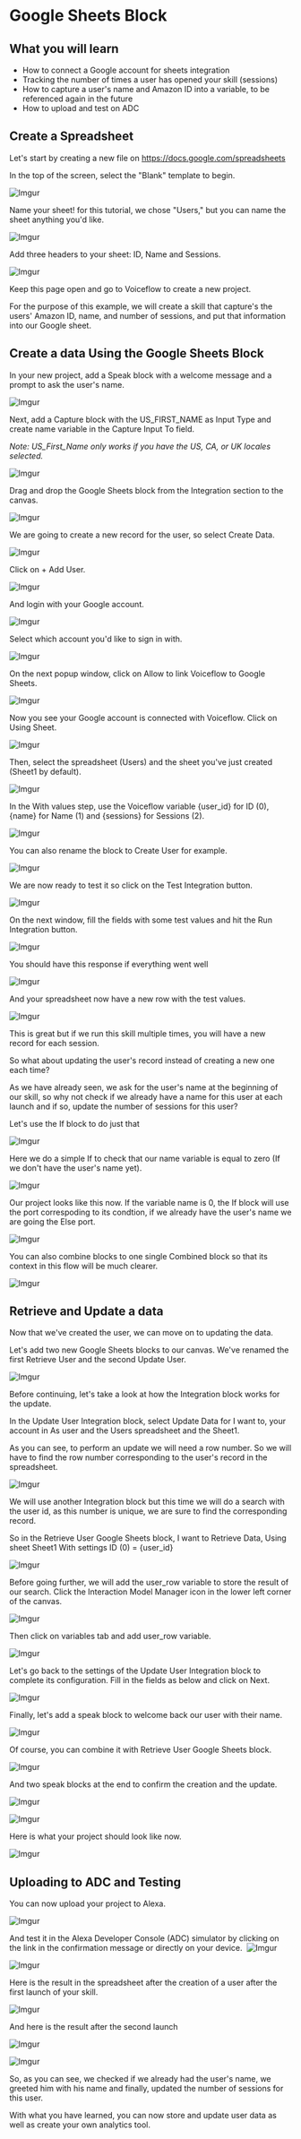 # Google Sheets Block

## What you will learn

- How to connect a Google account for sheets integration
- Tracking the number of times a user has opened your skill (sessions)
- How to capture a user's name and Amazon ID into a variable, to be referenced again in the future
- How to upload and test on ADC

## Create a Spreadsheet

Let's start by creating a new file on https://docs.google.com/spreadsheets​

In the top of the screen, select the "Blank" template to begin.​​

![Imgur](https://i.imgur.com/h2NVcRi.png)

Name your sheet! for this tutorial, we chose "Users," but you can name the sheet anything you'd like.

![Imgur](https://i.imgur.com/Op5VJbJ.gif)

Add three headers to your sheet: ID, Name and Sessions.

![Imgur](https://i.imgur.com/oK91PRQ.gif)

Keep this page open and go to Voiceflow to create a new project.

For the purpose of this example, we will create a skill that capture's the users' Amazon ID, name, and number of sessions, and put that information into our Google sheet.

## Create a data Using the Google Sheets Block

In your new project, add a Speak block with a welcome message and a prompt to ask the user's name.

![Imgur](https://i.imgur.com/JYKkwfG.png)

Next, add a Capture block with the US_FIRST_NAME as Input Type and create name variable in the Capture Input To field.

*Note: US_First_Name only works if you have the US, CA, or UK locales selected.*

![Imgur](https://i.imgur.com/5YCBNaX.gif)

Drag and drop the Google Sheets block from the Integration section to the canvas.

![Imgur](https://i.imgur.com/hIX4iBo.gif)

We are going to create a new record for the user, so select Create Data.

![Imgur](https://i.imgur.com/3CaBy3t.png)

Click on + Add User.

![Imgur](https://i.imgur.com/xcV6qGt.png)

And login with your Google account.

![Imgur](https://i.imgur.com/RnRdLdd.png)

Select which account you'd like to sign in with.

![Imgur](https://i.imgur.com/irMvu6M.png)

On the next popup window, click on Allow to link Voiceflow to Google Sheets.

![Imgur](https://i.imgur.com/QjCTEcQ.png)

Now you see your Google account is connected with Voiceflow. Click on Using Sheet.

![Imgur](https://i.imgur.com/xrdbByC.png)

Then, select the spreadsheet (Users) and the sheet you've just created (Sheet1 by default).

![Imgur](https://i.imgur.com/G9CKgFj.png)

In the With values step, use the Voiceflow variable {user_id} for ID (0), {name} for Name (1) and {sessions} for Sessions (2).

![Imgur](https://i.imgur.com/VfPonMd.gif)

You can also rename the block to Create User for example.

![Imgur](https://i.imgur.com/wSuHtwb.gif)

We are now ready to test it so click on the Test Integration button.

![Imgur](https://i.imgur.com/j4PTgWA.png)

On the next window, fill the fields with some test values and hit the Run Integration button.

![Imgur](https://i.imgur.com/NwREaRD.png)

You should have this response if everything went well

![Imgur](https://i.imgur.com/ioT6cwB.png)

And your spreadsheet now have a new row with the test values.

![Imgur](https://i.imgur.com/qL8ymMg.png)

This is great but if we run this skill multiple times, you will have a new record for each session.

So what about updating the user's record instead of creating a new one each time?

As we have already seen, we ask for the user's name at the beginning of our skill, so why not check if we already have a name for this user at each launch and if so, update the number of sessions for this user?

Let's use the If block to do just that

![Imgur](https://i.imgur.com/MNlHs3s.png)

Here we do a simple If to check that our name variable is equal to zero (If we don't have the user's name yet).

![Imgur](https://i.imgur.com/qFxR1xE.gif)

Our project looks like this now. If the variable name is 0, the If block will use the port correspoding to its condtion, if we already have the user's name we are going the Else port.

![Imgur](https://i.imgur.com/Mi83htH.png)

You can also combine blocks to one single Combined block so that its context in this flow will be much clearer.

![Imgur](https://i.imgur.com/D9JpiSK.gif)

## Retrieve and Update a data

Now that we've created the user, we can move on to updating the data.

Let's add two new Google Sheets blocks to our canvas. We've renamed the first Retrieve User and the second Update User.

![Imgur](https://i.imgur.com/WS00WcN.png)

Before continuing, let's take a look at how the Integration block works for the update.

In the Update User Integration block, select Update Data for I want to, your account in As user and the Users spreadsheet and the Sheet1.

As you can see, to perform an update we will need a row number. So we will have to find the row number corresponding to the user's record in the spreadsheet.

![Imgur](https://i.imgur.com/mX6oLYL.gif)

We will use another Integration block but this time we will do a search with the user id, as this number is unique, we are sure to find the corresponding record.

So in the Retrieve User Google Sheets block, I want to Retrieve Data, Using sheet Sheet1 With settings ID (0) = {user_id}

![Imgur](https://i.imgur.com/T2Gmo02.png)

Before going further, we will add the user_row variable to store the result of our search. Click the Interaction Model Manager icon in the lower left corner of the canvas.

![Imgur](https://i.imgur.com/Q9gT8Bs.png)

Then click on variables tab and add user_row variable.

![Imgur](https://i.imgur.com/BcLlbIP.gif)

Let's go back to the settings of the Update User Integration block to complete its configuration.
Fill in the fields as below and click on Next.

![Imgur](https://i.imgur.com/10FacQu.png)

Finally, let's add a speak block to welcome back our user with their name.

![Imgur](https://i.imgur.com/mRKofSO.png)

Of course, you can combine it with Retrieve User Google Sheets block.

![Imgur](https://i.imgur.com/wynpPi9.gif)

And two speak blocks at the end to confirm the creation and the update.

![Imgur](https://i.imgur.com/vJbakal.png)

![Imgur](https://i.imgur.com/0ZXmmo4.png)

Here is what your project should look like now.

![Imgur](https://i.imgur.com/zoQl8kc.png)

## Uploading to ADC and Testing

You can now upload your project to Alexa.

![Imgur](https://i.imgur.com/MVVUFjM.gif)

And test it in the Alexa Developer Console (ADC) simulator by clicking on the link in the confirmation message or directly on your device.
​​​​
![Imgur](https://i.imgur.com/0CXECT9.png)

![Imgur](https://i.imgur.com/mInC1Z6.png)

Here is the result in the spreadsheet after the creation of a user after the first launch of your skill.

![Imgur](https://i.imgur.com/lXCopDD.png)

And here is the result after the second launch

![Imgur](https://i.imgur.com/NTAMgY5.png)

![Imgur](https://i.imgur.com/Om2FK9m.png)

So, as you can see, we checked if we already had the user's name, we greeted him with his name and finally, updated the number of sessions for this user.

With what you have learned, you can now store and update user data as well as create your own analytics tool.
